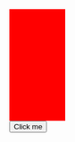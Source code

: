 <!DOCTYPE html>
<html>
<body>
    <div id="myDiv" style="background:red;height: 200px;width: 100px;">
    </div>
    <button onclick="changeCol()">Click me</button>

   <script>
     function changeCol() {
            var bgColor = "rgb(" + Math.floor(Math.random() * 256) + "," + Math.floor(Math.random() * 256) + "," + Math.floor(Math.random() * 256) + ")";
            document.body.style.background = bgColor; // https://www.w3resource.com/javascript-exercises/javascript-math-exercise-40.php
     }
    </script>
</body>
</html>
